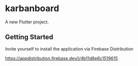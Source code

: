 # karbanboard

A new Flutter project.

## Getting Started

Invite yourself to install the application via Firebase Distribution

https://appdistribution.firebase.dev/i/4b11d8e6c1519615
